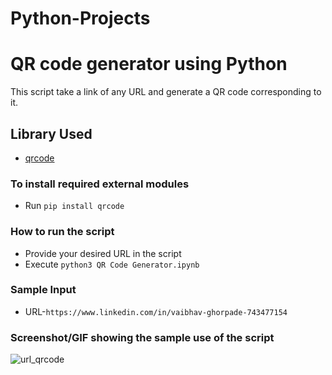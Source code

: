 # Python-Projects

# QR code generator using Python
This script take a link of any URL and generate a QR code corresponding to it.

## Library Used
* [qrcode](https://github.com/lincolnloop/python-qrcode)

### To install required external modules
* Run `pip install qrcode` 

### How to run the script
- Provide your desired URL in the script
- Execute `python3 QR Code Generator.ipynb`

### Sample Input
- URL-`https://www.linkedin.com/in/vaibhav-ghorpade-743477154`

### Screenshot/GIF showing the sample use of the script

![url_qrcode](https://user-images.githubusercontent.com/115491376/210268482-6590a374-a3ba-4cdb-b214-88c6a5589eb3.jpg)


